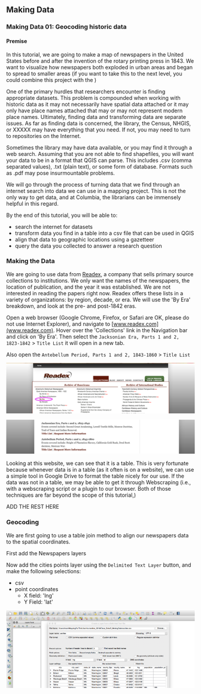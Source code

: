 ## Making Data 

### Making Data 01: Geocoding historic data

#### Premise
In this tutorial, we are going to make a map of newspapers in the United States before and after the invention of the rotary printing press in 1843. We want to visualize how newspapers both exploded in urban areas and began to spread to smaller areas (if you want to take this to the next level, you could combine this project with the )

One of the primary hurdles that researchers encounter is finding appropriate datasets. This problem is compounded when working with historic data as it may not necessarily have spatial data attached or it may only have place names attached that may or may not represent modern place names. Ultimately, finding data and transforming data are separate issues. As far as finding data is concerned, the library, the Census, NHGIS, or XXXXX may have everything that you need. If not, you may need to turn to repositories on the Internet. 

Sometimes the library may have data available, or you may find it through a web search. Assuming that you are not able to find shapefiles, you will want your data to be in a format that QGIS can parse. This includes .csv (comma separated values), .txt (plain text), or some form of database. Formats such as .pdf may pose insurmountable problems. 

We will go through the process of turning data that we find through an internet search into data we can use in a mapping project. This is not the only way to get data, and at Columbia, the librarians can be immensely helpful in this regard.  

By the end of this tutorial, you will be able to:
- search the internet for datasets
- transform data you find in a table into a csv file that can be used in QGIS
- align that data to geographic locations using a gazetteer
- query the data you collected to answer a research question

### Making the Data

We are going to use data from [Readex](https://www.readex.com/who-we-are-what-we-do), a company that sells primary source collections to institutions. We only want the names of the newspapers, the location of publication, and the year it was established. We are not interested in reading the papers right now. Readex offers these lists in a variety of organizations: by region, decade, or era. We will use the 'By Era' breakdown, and look at the pre- and post-1842 eras. 

Open a web browser (Google Chrome, Firefox, or Safari are OK, please do not use Internet Explorer), and navigate to [www.readex.com](www.readex.com). Hover over the 'Collections' link in the Navigation bar and click on 'By Era'. Then select the `Jacksonian Era, Parts 1 and 2, 1823-1842` > `Title List` it will open in a new tab.

Also open the `Antebellum Period, Parts 1 and 2, 1843-1860` > `Title List`

![readex](https://github.com/CenterForSpatialResearch/MappingForTheUrbanHumanities_2018/blob/master/Images/mappingdata06_01.png)

![readex](https://github.com/CenterForSpatialResearch/MappingForTheUrbanHumanities_2018/blob/master/Images/mappingdata06_02.png)

Looking at this website, we can see that it is a table. This is very fortunate because whenever data is in a table (as it often is on a website), we can use a simple tool in Google Drive to format the table nicely for our use. If the data was not in a table, we may be able to get it through Webscraping (i.e., with a webscraping script or a plugin to our browser. Both of those techniques are far beyond the scope of this tutorial,)

ADD THE REST HERE

### Geocoding 

We are first going to use a table join method to align our newspapers data to the spatial coordinates. 

First add the Newspapers layers

Now add the cities points layer using the `Delimited Text Layer` button, and make the following selections:
- csv
- point coordinates
	- X field: 'lng'
	- Y Field: 'lat'

![readex](https://github.com/CenterForSpatialResearch/MappingForTheUrbanHumanities_2018/blob/master/Images/mappingdata06_03.png)





	
	